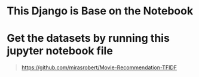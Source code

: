 # This Django is Base on the Notebook

# Get the datasets by running this jupyter notebook file

> https://github.com/mirasrobert/Movie-Recommendation-TFIDF
